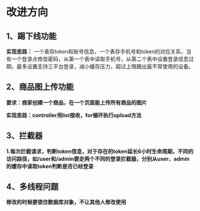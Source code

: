 # 改进方向

## 1、踢下线功能

**实现思路：**
一个表存token和账号信息，一个表存手机号和token的对应关系，当有一个登录点修改密码，从第一个表中读取手机号，从第二个表中设置登录信息过期。最多设置支持三平台登录，减小缓存压力，超过上限踢出最不常使用的设备。

## 2、商品图上传功能

**要求：商家创建一个商品，在一个页面能上传所有商品的图片**

**实现思路：controller用list接收，for循环执行upload方法**

## 3、拦截器

**1.每次拦截请求，判断token信息，对于存在的token延长6小时生命周期，不同的访问路径，如/user和/admin要走两个不同的登录拦截器，分别从user、admin的缓存中读取token判断是否已经登录**

## 4、多线程问题

**修改的时候要锁住数据库对象，不让其他人修改使用**